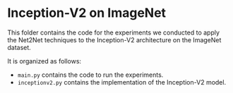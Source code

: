 # Inception-V2 on ImageNet

This folder contains the code for the experiments we conducted to apply the Net2Net techniques to the Inception-V2 architecture on the ImageNet dataset.

It is organized as follows:
- `main.py` contains the code to run the experiments.
- `inceptionv2.py` contains the implementation of the Inception-V2 model.